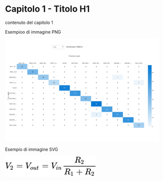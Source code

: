 # Capitolo 1 - Titolo H1

contenuto del capitolo 1

Esempioo di immagine PNG

![confusion_matrix](../media\confusion_matrix.png)

Esempio di immagine SVG

![Voltage_divider_formula](../media\Voltage_divider_formula.svg)